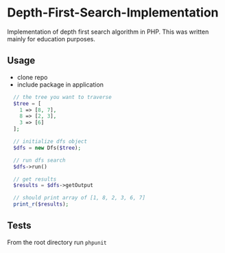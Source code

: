 # Depth-First-Search-Implementation
Implementation of depth first search algorithm in PHP. This was written mainly for education purposes.

## Usage
- clone repo
- include package in application
```php
  // the tree you want to traverse
  $tree = [
    1 => [8, 7],
    8 => [2, 3],
    3 => [6]
  ];

  // initialize dfs object
  $dfs = new Dfs($tree);

  // run dfs search
  $dfs->run()

  // get results
  $results = $dfs->getOutput

  // should print array of [1, 8, 2, 3, 6, 7]
  print_r($results);
```

## Tests
From the root directory run `phpunit`

